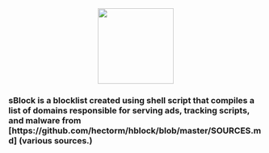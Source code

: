 <div align="center">
  <img height="150" src="https://i.postimg.cc/PrYLh2JS/s.png"  />
</div>

###

<h3 align="left">sBlock is a blocklist created using shell script that compiles a list of domains responsible for serving ads, tracking scripts, and malware from [https://github.com/hectorm/hblock/blob/master/SOURCES.md] (various sources.)</h3>

###

<div align="left">
</div>

###
